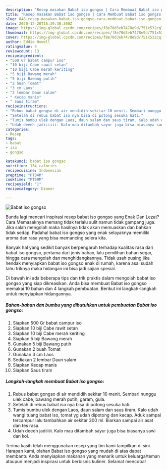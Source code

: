 ```yaml
---
description: "Resep masakan Babat iso gongso | Cara Membuat Babat iso gongso Yang Enak Dan Lezat"
title: "Resep masakan Babat iso gongso | Cara Membuat Babat iso gongso Yang Enak Dan Lezat"
slug: 848-resep-masakan-babat-iso-gongso-cara-membuat-babat-iso-gongso-yang-enak-dan-lezat
date: 2020-12-20T15:39:30.300Z
image: https://img-global.cpcdn.com/recipes/f8e70d3eb7478e9d/751x532cq70/babat-iso-gongso-foto-resep-utama.jpg
thumbnail: https://img-global.cpcdn.com/recipes/f8e70d3eb7478e9d/751x532cq70/babat-iso-gongso-foto-resep-utama.jpg
cover: https://img-global.cpcdn.com/recipes/f8e70d3eb7478e9d/751x532cq70/babat-iso-gongso-foto-resep-utama.jpg
author: Eddie Howell
ratingvalue: 4
reviewcount: 13
recipeingredient:
- "500 Gr babat campur iso"
- "10 biji Cabe rawit setan"
- "10 biji Cabe merah keriting"
- "5 biji Bawang merah"
- "5 biji Bawang putih"
- "2 buah Tomat"
- "3 cm Laos"
- "2 lembar Daun salam"
- " Kecap manis"
- " Saus tiram"
recipeinstructions:
- "Rebus babat gongso di air mendidih sekitar 10 menit. Sembari nunggu ulek cabe, bawang merah putih, garam, gula."
- "Setelah di rebus babat iso nya bisa di potong sesuka hati."
- "Tumis bumbu ulek dengan Laos, daun salam dan saus tiram. Kalo udah wangi tuang babat iso, tomat yg udah dipotong dan kecap. Aduk sampai tercampur lalu tambahkan air sekitar 300 ml. Biarkan sampai air asat dan tes rasa."
- "Udah deeeh jadiiiiii. Kalo mau ditambah sayur juga bisa biasanya sawi dan kol."
categories:
- Resep
tags:
- babat
- iso
- gongso

katakunci: babat iso gongso 
nutrition: 134 calories
recipecuisine: Indonesian
preptime: "PT34M"
cooktime: "PT59M"
recipeyield: "1"
recipecategory: Dinner

---
```



![Babat iso gongso](https://img-global.cpcdn.com/recipes/f8e70d3eb7478e9d/751x532cq70/babat-iso-gongso-foto-resep-utama.jpg)

Bunda lagi mencari inspirasi resep babat iso gongso yang Enak Dan Lezat? Cara Memasaknya memang tidak terlalu sulit namun tidak gampang juga. Jika salah mengolah maka hasilnya tidak akan memuaskan dan bahkan tidak sedap. Padahal babat iso gongso yang enak selayaknya memiliki aroma dan rasa yang bisa memancing selera kita.

Banyak hal yang sedikit banyak berpengaruh terhadap kualitas rasa dari babat iso gongso, pertama dari jenis bahan, lalu pemilihan bahan segar, hingga cara mengolah dan menghidangkannya. Tidak usah pusing jika hendak menyiapkan babat iso gongso enak di rumah, karena asal sudah tahu triknya maka hidangan ini bisa jadi sajian spesial.




Di bawah ini ada beberapa tips dan trik praktis dalam mengolah babat iso gongso yang siap dikreasikan. Anda bisa membuat Babat iso gongso memakai 10 bahan dan 4 langkah pembuatan. Berikut ini langkah-langkah untuk menyiapkan hidangannya.

<!--inarticleads1-->

##### Bahan-bahan dan bumbu yang dibutuhkan untuk pembuatan Babat iso gongso:

1. Siapkan 500 Gr babat campur iso
1. Siapkan 10 biji Cabe rawit setan
1. Siapkan 10 biji Cabe merah keriting
1. Siapkan 5 biji Bawang merah
1. Gunakan 5 biji Bawang putih
1. Gunakan 2 buah Tomat
1. Gunakan 3 cm Laos
1. Sediakan 2 lembar Daun salam
1. Siapkan  Kecap manis
1. Siapkan  Saus tiram




<!--inarticleads2-->

##### Langkah-langkah membuat Babat iso gongso:

1. Rebus babat gongso di air mendidih sekitar 10 menit. Sembari nunggu ulek cabe, bawang merah putih, garam, gula.
1. Setelah di rebus babat iso nya bisa di potong sesuka hati.
1. Tumis bumbu ulek dengan Laos, daun salam dan saus tiram. Kalo udah wangi tuang babat iso, tomat yg udah dipotong dan kecap. Aduk sampai tercampur lalu tambahkan air sekitar 300 ml. Biarkan sampai air asat dan tes rasa.
1. Udah deeeh jadiiiiii. Kalo mau ditambah sayur juga bisa biasanya sawi dan kol.




Terima kasih telah menggunakan resep yang tim kami tampilkan di sini. Harapan kami, olahan Babat iso gongso yang mudah di atas dapat membantu Anda menyiapkan makanan yang menarik untuk keluarga/teman ataupun menjadi inspirasi untuk berbisnis kuliner. Selamat mencoba!
